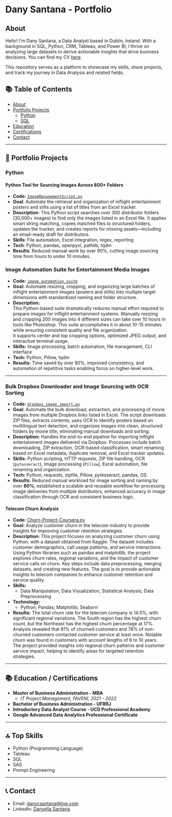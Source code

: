 # Dany Santana - Portfolio

## About
Hello! I'm Dany Santana, a Data Analyst based in Dublin, Ireland. With a background in SQL, Python, CRM, Tableau, and Power BI, I thrive on analyzing large datasets to derive actionable insights that drive business decisions. You can find my CV [here](https://github.com/DanyCSantana/Portfolio/blob/main/Danyella_Santana_CV.pdf).

This repository serves as a platform to showcase my skills, share projects, and track my journey in Data Analysis and related fields.

## 📚 Table of Contents
- [About](#about)
- [Portfolio Projects](#portfolio-projects)
  - [Python](#python)
  - [SQL](#sql)
- [Education](#education)
- [Certifications](#certifications)
- [Contact](#contact)

---
## 🚀 Portfolio Projects

### Python

#### Python Tool for Sourcing Images Across 800+ Folders

- **Code:** [`ImageManagementScript.py`](https://github.com/DanyCSantana/Image-Sourcing-Automation)  
- **Goal**: Automate the retrieval and organization of inflight entertainment posters and stills using a list of titles from an Excel tracker.
- **Description**: This Python script searches over 300 distributor folders (30,000+ images) to find only the images listed in an Excel file. It applies smart string matching, copies matched files to structured folders, updates the tracker, and creates reports for missing assets—including an email-ready draft for distributors.
- **Skills**: File automation, Excel integration, regex, reporting  
- **Tech**: Python, pandas, openpyxl, pathlib, tqdm
- **Results**: Reduced manual work by over 90%, cutting image sourcing time from hours to under 10 minutes.

### Image Automation Suite for Entertainment Media Images

- **Code:** [`image_automation_suite`](https://github.com/DanyCSantana/image_automation_suite)  
- **Goal:** Automate resizing, cropping, and organizing large batches of inflight entertainment images (posters and stills) into multiple target dimensions with standardized naming and folder structure.  
- **Description:**  
  This Python-based suite dramatically reduces manual effort required to prepare images for inflight entertainment systems. Manually resizing and cropping 200 images into 4 different sizes can take over 10 hours in tools like Photoshop. This suite accomplishes it in about 10-15 minutes while ensuring consistent quality and file organization.  
  It supports center and top cropping options, optimized JPEG output, and interactive terminal usage.  
- **Skills:** Image processing, batch automation, file management, CLI interface  
- **Tech:** Python, Pillow, tqdm  
- **Results:** Time saved by over 90%, improved consistency, and automation of repetitive tasks enabling focus on higher-level work.

---

### Bulk Dropbox Downloader and Image Sourcing with OCR Sorting

- **Code:** [`dropbox_image_import.py`](https://github.com/DanyCSantana/Automate-Dropbox-downloader)  
- **Goal:** Automate the bulk download, extraction, and processing of movie images from multiple Dropbox links listed in Excel. The script downloads ZIP files, extracts contents, uses OCR to identify posters based on multilingual text detection, and organizes images into clean, structured folders by movie title, eliminating manual downloads and sorting.  
- **Description:** Handles the end-to-end pipeline for importing inflight entertainment images delivered via Dropbox. Processes include batch downloading, ZIP extraction, OCR-based classification, smart renaming based on Excel metadata, duplicate removal, and Excel tracker updates.  
- **Skills:** Python scripting, HTTP requests, ZIP file handling, OCR (`pytesseract`), image processing (`Pillow`), Excel automation, file renaming and organization.  
- **Tech:** Python, requests, zipfile, Pillow, pytesseract, pandas, OS.  
- **Results:** Reduced manual workload for image sorting and naming by over **80%**, established a scalable and reusable workflow for processing image deliveries from multiple distributors, enhanced accuracy in image classification through OCR and consistent business logic.


#### Telecom Churn Analysis
- **Code:** [Churn-Project-Coursera.py](https://github.com/DanyCSantana/Churn-Project-Coursera)
- **Goal:** Analyze customer churn in the telecom industry to provide insights for improving customer retention strategies.
- **Description:** This project focuses on analyzing customer churn using Python, with a dataset obtained from Kaggle. The dataset includes customer demographics, call usage patterns, and service interactions. Using Python libraries such as pandas and matplotlib, the project explores churn rates, regional variations, and the impact of customer service calls on churn. Key steps include data preprocessing, merging datasets, and creating new features. The goal is to provide actionable insights to telecom companies to enhance customer retention and service quality.
- **Skills:**
  - Data Manipulation; Data Visualization; Statistical Analysis; Data Preprocessing
- **Technology:**
  - Python; Pandas; Matplotlib; Seaborn
- **Results:** The total churn rate for the telecom company is 14.5%, with significant regional variations.
  The South region has the highest churn count, but the Northeast has the highest churn percentage at 17%.
  Analysis revealed that 81% of churned customers and 78% of non-churned customers contacted customer service at least once.
  Notable churn was found in customers with account lengths of 6 to 10 years.
  The project provided insights into regional churn patterns and customer service impact, helping to identify areas for targeted retention strategies.


---

## 📚 Education / Certifications
- **Master of Business Administration - MBA**
  - *IT Project Management, FAVENI, 2021 - 2022*
- **Bachelor of Business Administration - UFRRJ**
- **Introductory Data Analyst Course - UCD Professional Academy** 
- **Google Advanced Data Analytics Professional Certificate**

---

## 🔝 Top Skills
- Python (Programming Language)
- Tableau
- SQL
- SAS
- Prompt Engineering 

---

## 📞 Contact
- Email: danycsantana@live.com
- LinkedIn: [Danyella Santana](https://www.linkedin.com/in/danyella-santana)

